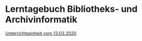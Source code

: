 # Lerntagebuch Bibliotheks- und Archivinformatik
[Unterrichtseinheit vom 13.03.2020](https://github.com/MichaelMathys/BAIN/blob/master/13.03.2020.md)
